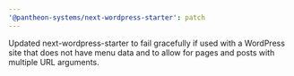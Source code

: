 ```yaml
---
'@pantheon-systems/next-wordpress-starter': patch
---
```


Updated next-wordpress-starter to fail gracefully if used with a WordPress site
that does not have menu data and to allow for pages and posts with multiple URL
arguments.

